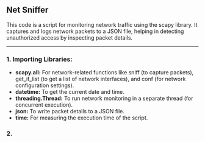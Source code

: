 ## Net Sniffer
This code is a script for monitoring network traffic using the scapy library. It captures and logs network packets to a JSON file, helping in detecting unauthorized access by inspecting packet details.
<hr>

### 1. Importing Libraries:
   - <b>scapy.all:</b> For network-related functions like sniff (to capture packets), get_if_list (to get a list of network interfaces), and conf (for network configuration settings).
   - <b>datetime:</b> To get the current date and time.
   - <b>threading.Thread:</b> To run network monitoring in a separate thread (for concurrent execution).
   - <b>json:</b> To write packet details to a JSON file.
   - <b>time:</b> For measuring the execution time of the script.
### 2. 
